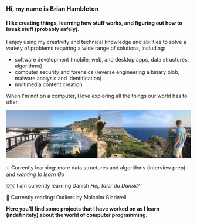 ### Hi, my name is Brian Hambleton 
#### I like creating things, learning how stuff works, and figuring out how to break stuff (probably safely).

I enjoy using my creativity and technical knowledge and abilities to solve a variety of problems requiring a wide range of solutions, including:
 * software development (mobile, web, and desktop apps, data structures, algorithms)
 * computer security and forensics (reverse engineering a binary blob, malware analysis and identification)
 * multimedia content creation 

When I'm not on a computer, I love exploring all the things our world has to offer.

![Various outdoor pictures I've taken.](https://github.com/bhambleton/bhambleton/raw/master/cover-photo.jpg)

:bulb: Currently learning: more data structures and algorithms (interview prep) and *wanting to learn Go*

:denmark: I am currently learning Danish *Hej, taler du Dansk?*

:book: Currently reading: Outliers by Malcolm Gladwell 

**Here you'll find some projects that I have worked on as I learn (indefinitely) about the world of computer programming.**

<!--
**bhambleton/bhambleton** is a ✨ _special_ ✨ repository because its `README.md` (this file) appears on your GitHub profile.

Here are some ideas to get you started:

- 🔭 I’m currently working on ...
- 🌱 I’m currently learning ...
- 👯 I’m looking to collaborate on ...
- 🤔 I’m looking for help with ...
- 💬 Ask me about ...
- 📫 How to reach me: ...
- 😄 Pronouns: ...
- ⚡ Fun fact: ...
-->
